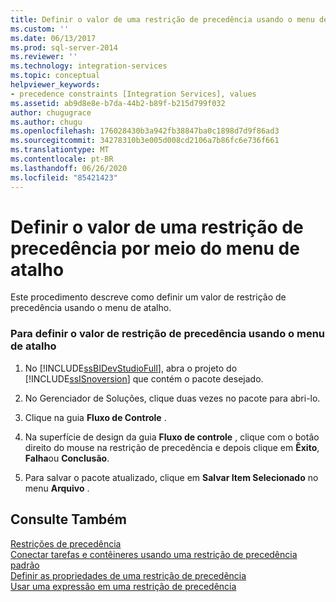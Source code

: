 ```yaml
---
title: Definir o valor de uma restrição de precedência usando o menu de atalho | Microsoft Docs
ms.custom: ''
ms.date: 06/13/2017
ms.prod: sql-server-2014
ms.reviewer: ''
ms.technology: integration-services
ms.topic: conceptual
helpviewer_keywords:
- precedence constraints [Integration Services], values
ms.assetid: ab9d8e8e-b7da-44b2-b89f-b215d799f032
author: chugugrace
ms.author: chugu
ms.openlocfilehash: 176028430b3a942fb38847ba0c1898d7d9f86ad3
ms.sourcegitcommit: 34278310b3e005d008cd2106a7b86fc6e736f661
ms.translationtype: MT
ms.contentlocale: pt-BR
ms.lasthandoff: 06/26/2020
ms.locfileid: "85421423"
---
```

# <a name="set-the-value-of-a-precedence-constraint-by-using-the-shortcut-menu"></a>Definir o valor de uma restrição de precedência por meio do menu de atalho
  Este procedimento descreve como definir um valor de restrição de precedência usando o menu de atalho.  
  
### <a name="to-set-the-precedence-constraint-value-using-the-shortcut-menu"></a>Para definir o valor de restrição de precedência usando o menu de atalho  
  
1.  No [!INCLUDE[ssBIDevStudioFull](../includes/ssbidevstudiofull-md.md)], abra o projeto do [!INCLUDE[ssISnoversion](../includes/ssisnoversion-md.md)] que contém o pacote desejado.  
  
2.  No Gerenciador de Soluções, clique duas vezes no pacote para abri-lo.  
  
3.  Clique na guia **Fluxo de Controle** .  
  
4.  Na superfície de design da guia **Fluxo de controle** , clique com o botão direito do mouse na restrição de precedência e depois clique em **Êxito**, **Falha**ou **Conclusão**.  
  
5.  Para salvar o pacote atualizado, clique em **Salvar Item Selecionado** no menu **Arquivo** .  
  
## <a name="see-also"></a>Consulte Também  
 [Restrições de precedência](control-flow/precedence-constraints.md)   
 [Conectar tarefas e contêineres usando uma restrição de precedência padrão](../../2014/integration-services/connect-tasks-and-containers-by-using-a-default-precedence-constraint.md)   
 [Definir as propriedades de uma restrição de precedência](../../2014/integration-services/set-the-properties-of-a-precedence-constraint.md)   
 [Usar uma expressão em uma restrição de precedência](../../2014/integration-services/use-an-expression-in-a-precedence-constraint.md)  
  
  
